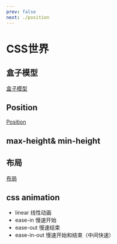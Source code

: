 ```yaml
---
prev: false
next: ./position
---
```

# CSS世界

## 盒子模型

[盒子模型](./box-doc.md)


## Position
[Position](./position.md)

## max-height& min-height


## 布局
[布局](layouts.md)

## css animation

* linear 线性动画
* ease-in 慢速开始
* ease-out 慢速结束
* ease-in-out 慢速开始和结束（中间快速）
